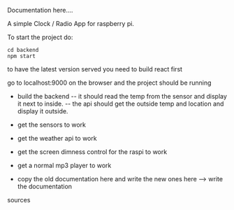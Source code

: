 Documentation here....

A simple Clock / Radio App for raspberry pi.

To start the project do:

```
cd backend
npm start

```

to have the latest version served you need to build react first

go to localhost:9000 on the browser and the project should be running

-   build the backend
    -- it should read the temp from the sensor and display it next to inside.
    -- the api should get the outside temp and location and display it outside.

-   get the sensors to work

-   get the weather api to work

-   get the screen dimness control for the raspi to work

-   get a normal mp3 player to work

-   copy the old documentation here and write the new ones here --> write the documentation

sources
